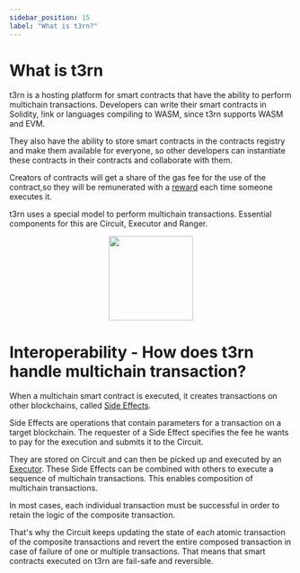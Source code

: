 ```yaml
---
sidebar_position: 15
label: "What is t3rn?"
---
```


# What is t3rn

t3rn is a hosting platform for smart contracts that have the ability to perform multichain transactions.
Developers can write their smart contracts in Solidity, !ink or languages compiling to WASM, since t3rn supports WASM and EVM.

They also have the ability to store smart contracts in the contracts registry and make them available for everyone, so other developers can instantiate these contracts in their contracts and collaborate with them.

Creators of contracts will get a share of the gas fee for the use of the contract,so they will be remunerated with a [reward](/tokenomics#gas-fees) each time someone executes it.

t3rn uses a special model to perform multichain transactions. Essential components for this are Circuit, Executor and Ranger.

<p align="center">
    <img height="150" src="/img/t3rn-overview.png?raw=true"/>
</p>

# Interoperability - How does t3rn handle multichain transaction?

When a multichain smart contract is executed, it creates transactions on other blockchains, called [Side Effects](/components/sfx-overview).

Side Effects are operations that contain parameters for a transaction on a target blockchain. The requester of a Side Effect specifies the fee he wants to pay for the execution and submits it to the Circuit.

They are stored on Circuit and can then be picked up and executed by an [Executor](/executor/executor-overview).
These Side Effects can be combined with others to execute a sequence of multichain transactions. This enables composition of multichain transactions.

In most cases, each individual transaction must be successful in order to retain the logic of the composite transaction.

That's why the Circuit keeps updating the state of each atomic transaction of the composite transactions and revert the entire composed transaction in case of failure of one or multiple transactions.
That means that smart contracts executed on t3rn are fail-safe and reversible.
